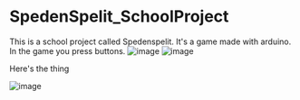 # SpedenSpelit_SchoolProject



This is a school project called Spedenspelit. It's a game made with arduino. In the game you press buttons. 
![image](https://github.com/user-attachments/assets/bf91d76a-7adf-4260-a50f-bacc7a7d62e5)
![image](https://github.com/user-attachments/assets/f47cd290-4148-47b8-bc96-e641d845ee7c)


Here's the thing

![image](https://github.com/user-attachments/assets/e8b09d7a-f53b-4a0d-bc4b-d6ba71b7720a)

